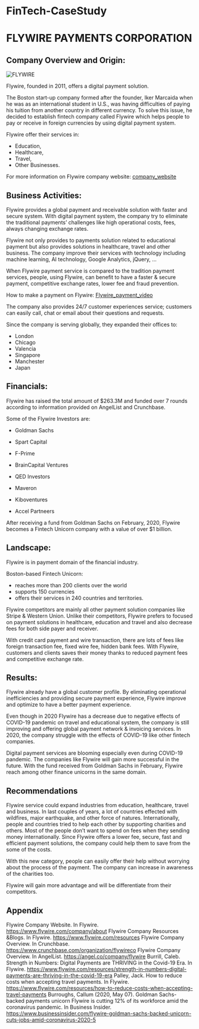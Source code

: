 # FinTech-CaseStudy

# FLYWIRE PAYMENTS CORPORATION

## Company Overview and Origin:

![FLYWIRE](https://www.flywire.com/media/img/flywire-logo.svg)

Flywire, founded in 2011, offers a digital payment solution. 

The Boston start-up company formed after the founder, Iker Marcaida when he was as an international student in U.S., was having difficulties of paying his tuition from another country in different currency. To solve this issue, he decided to establish fintech company called Flywire which helps people to pay or receive in foreign currencies by using digital payment system. 

Flywire offer their services in:
- Education,
- Healthcare,
- Travel,
- Other Businesses.

For more information on Flywire company website: [company_website](https://www.flywire.com/)


## Business Activities:

Flywire provides a global payment and receivable solution with faster and secure system. With digital payment system, the company try to eliminate the traditional payments’ challenges like high operational costs, fees, always changing exchange rates. 

Flywire not only provides to payments solution related to educational payment but also provides solutions in healthcare, travel and other business. The company improve their services with technology including machine learning, AI technology, Google Analytics, jQuery, ...  

When Flywire payment service is compared to the tradition payment services, people, using Flywire, can benefit to have a faster & secure payment, competitive exchange rates, lower fee and fraud prevention.

How to make a payment on Flywire: [Flywire_payment_video](https://vimeo.com/153781014)

The company also provides 24/7 customer experiences service; customers can easily call, chat or email about their questions and requests. 

Since the company is serving globally, they expanded their offices to:
- London
- Chicago
- Valencia
- Singapore
- Manchester
- Japan


## Financials:

Flywire has raised the total amount of $263.3M and funded over 7 rounds according to information provided on AngelList and Crunchbase.

Some of the Flywire Investors are:

-	Goldman Sachs

-	Spart Capital

-	F-Prime

-	BrainCapital Ventures

-	QED Investors

-	Maveron

-	Kiboventures

-	Accel Partneers


After receiving a fund from Goldman Sachs on February, 2020, Flywire becomes a Fintech Unicorn company with a value of over $1 billion. 

## Landscape:

Flywire is in payment domain of the financial industry. 

Boston-based Fintech Unicorn:

-	reaches more than 200 clients over the world
-	supports 150 currencies
-	offers their services in 240 countries and territories.

Flywire competitors are mainly all other payment solution companies like Stripe & Western Union. Unlike their competitors, Flywire prefers to focused on payment solutions in healthcare, education and travel and also decrease fees for both side payer and receiver. 

With credit card payment and wire transaction, there are lots of fees like foreign transaction fee, fixed wire fee, hidden bank fees. With Flywire, customers and clients saves their money thanks to reduced payment fees and competitive exchange rate.

## Results:

Flywire already have a global customer profile. By eliminating operational inefficiencies and providing secure payment experience, Flywire improve and optimize to have a better payment experience.

Even though in 2020 Flywire has a decrease due to negative effects of COVID-19 pandemic on travel and educational system, the company is still improving and offering global payment network & invoicing services. In 2020, the company struggle with the effects of COVID-19 like other fintech companies. 

Digital payment services are blooming especially even during COVID-19 pandemic. The companies like Flywire will gain more successful in the future. With the fund received from Goldman Sachs in February, Flywire reach among other finance unicorns in the same domain.

## Recommendations

Flywire service could expand industries from education, healthcare, travel and business. In last couples of years, a lot of countries effected with wildfires, major earthquake, and other force of natures. Internationally, people and countries tried to help each other by supporting charities and others. Most of the people don’t want to spend on fees when they sending money internationally. Since Flywire offers a lower fee, secure, fast and efficient payment solutions, the company could help them to save from the some of the costs. 

With this new category, people can easily offer their help without worrying about the process of the payment. The company can increase in awareness of the charities too. 

Flywire will gain more advantage and will be differentiate from their competitors. 


## Appendix

Flywire Company Website. In Flywire. https://www.flywire.com/company/about
Flywire Company Resources &Blogs. In Flywire. https://www.flywire.com/resources
Flywire Company Overview. In Crunchbase. https://www.crunchbase.com/organization/flywireco
Flywire Company Overview. In AngelList. https://angel.co/company/flywire
Burrill, Caleb. Strength in Numbers: Digital Payments are THRIVING in the Covid-19 Era. In Flywire. https://www.flywire.com/resources/strength-in-numbers-digital-payments-are-thriving-in-the-covid-19-era 
Palley, Jack. How to reduce costs when accepting travel payments. In Flywire. https://www.flywire.com/resources/how-to-reduce-costs-when-accepting-travel-payments 
Burroughs, Callum (2020, May 07). Goldman Sachs-backed payments unicorn Flywire is cutting 12% of its workforce amid the coronavirus pandemic. In Business Insider. https://www.businessinsider.com/flywire-goldman-sachs-backed-unicorn-cuts-jobs-amid-coronavirus-2020-5 
